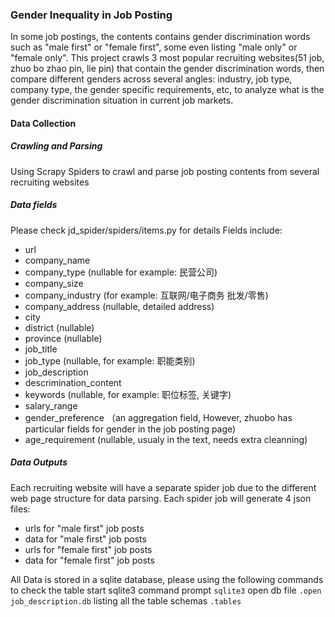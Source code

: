 ### Gender Inequality in Job Posting
In some job postings, the contents contains gender discrimination words such as "male first" or "female first", some even listing "male only" or "female only". This project crawls 3 most popular recruiting websites(51 job, zhuo bo zhao pin, lie pin) that contain the gender discrimination words, then compare different genders across several angles: industry, job type, company type, the gender specific requirements, etc, to analyze what is the gender discrimination situation in current job markets.

#### Data Collection
##### Crawling and Parsing
Using Scrapy Spiders to crawl and parse job posting contents from several recruiting websites

##### Data fields 
Please check jd_spider/spiders/items.py for details
Fields include:
- url 
- company_name
- company_type (nullable for example: 民营公司)
- company_size
- company_industry (for example: 互联网/电子商务 批发/零售)
- company_address (nullable, detailed address)
- city
- district (nullable)
- province (nullable)
- job_title
- job_type (nullable, for example: 职能类别)
- job_description
- descrimination_content 
- keywords (nullable, for example: 职位标签, 关键字)
- salary_range
- gender_preference （an aggregation field, However, zhuobo has particular fields for gender in the job posting page)
- age_requirement (nullable, usualy in the text, needs extra cleanning)

##### Data Outputs
Each recruiting website will have a separate spider job due to the different web page structure for data parsing. Each spider job will generate 4 json files:
- urls for "male first" job posts
- data for "male first" job posts
- urls for "female first" job posts
- data for "female first" job posts

All Data is stored in a sqlite database, please using the following commands to check the table
start sqlite3 command prompt `sqlite3`
open db file `.open job_description.db`
listing all the table schemas `.tables`

